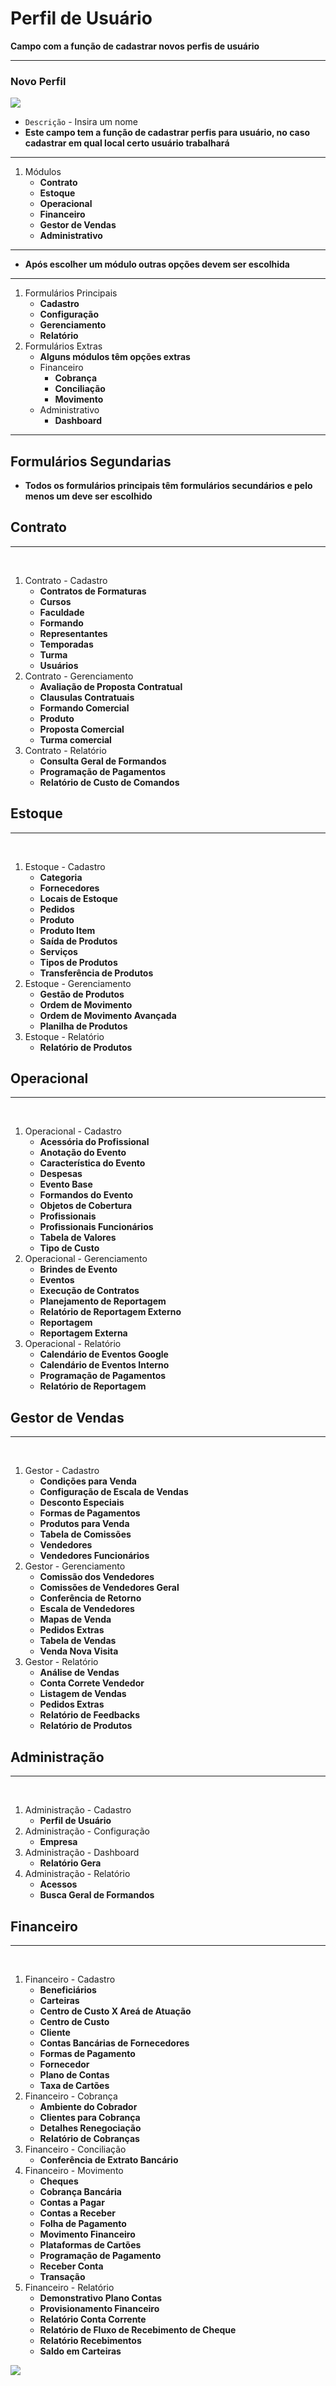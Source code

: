 # Perfil de Usuário
**Campo com a função de cadastrar novos perfis de usuário**
***

### Novo Perfil
![](../../../img/novoPerfil.PNG)

* `Descrição` - Insira um nome
* **Este campo tem a função de cadastrar perfis para usuário, no caso cadastrar em qual local certo usuário trabalhará**

***
1. Módulos
    - **Contrato**
    - **Estoque**
    - **Operacional**
    - **Financeiro**
    - **Gestor de Vendas**
    - **Administrativo**
***

* **Após escolher um módulo outras opções devem ser escolhida**
***

1. Formulários Principais
    - **Cadastro**
    - **Configuração**
    - **Gerenciamento**
    - **Relatório**
2. Formulários Extras
    - **Alguns módulos têm opções extras**
    - Financeiro
        - **Cobrança**
        - **Conciliação**
        - **Movimento**
    - Administrativo
        - **Dashboard**

***
## Formulários Segundarias
* **Todos os formulários principais têm formulários secundários e pelo menos um deve ser escolhido**


## Contrato
***
<br>

1. Contrato - Cadastro
    - **Contratos de Formaturas**
    - **Cursos**
    - **Faculdade**
    - **Formando**
    - **Representantes**
    - **Temporadas**
    - **Turma**
    - **Usuários**
2. Contrato - Gerenciamento
    - **Avaliação de Proposta Contratual**
    - **Clausulas Contratuais**
    - **Formando Comercial**
    - **Produto**
    - **Proposta Comercial**
    - **Turma comercial**
3. Contrato - Relatório
    - **Consulta Geral de Formandos**
    - **Programação de Pagamentos**
    - **Relatório de Custo de Comandos**


## Estoque
***
<br>

1. Estoque - Cadastro
    - **Categoria**
    - **Fornecedores**
    - **Locais de Estoque**
    - **Pedidos**
    - **Produto**
    - **Produto Item**
    - **Saída de Produtos**
    - **Serviços**
    - **Tipos de Produtos**
    - **Transferência de Produtos**
2. Estoque - Gerenciamento
    - **Gestão de Produtos**
    - **Ordem de Movimento** 
    - **Ordem de Movimento Avançada**
    - **Planilha de Produtos**
3. Estoque - Relatório 
    - **Relatório de Produtos**


## Operacional
***
<br>

1. Operacional - Cadastro
    - **Acessória do Profissional**
    - **Anotação do Evento**
    - **Característica do Evento**
    - **Despesas**
    - **Evento Base**
    - **Formandos do Evento**
    - **Objetos de Cobertura**
    - **Profissionais**
    - **Profissionais Funcionários**
    - **Tabela de Valores**
    - **Tipo de Custo**
2. Operacional - Gerenciamento 
    - **Brindes de Evento**
    - **Eventos**
    - **Execução de Contratos**
    - **Planejamento de Reportagem**
    - **Relatório de Reportagem Externo**
    - **Reportagem**
    - **Reportagem Externa**
3. Operacional - Relatório
    - **Calendário de Eventos Google**
    - **Calendário de Eventos Interno**
    - **Programação de Pagamentos**
    - **Relatório de Reportagem**

## Gestor de Vendas
***
<br>

1. Gestor - Cadastro
    - **Condições para Venda**
    - **Configuração de Escala de Vendas**
    - **Desconto Especiais**
    - **Formas de Pagamentos**
    - **Produtos para Venda**
    - **Tabela de Comissões**
    - **Vendedores**
    - **Vendedores Funcionários**
2. Gestor - Gerenciamento
    - **Comissão dos Vendedores**
    - **Comissões de Vendedores Geral**
    - **Conferência de Retorno**
    - **Escala de Vendedores**
    - **Mapas de Venda**
    - **Pedidos Extras**
    - **Tabela de Vendas**
    - **Venda Nova Visita**
3. Gestor - Relatório
    - **Análise de Vendas**
    - **Conta Correte Vendedor**
    - **Listagem de Vendas**
    - **Pedidos Extras**
    - **Relatório de Feedbacks**
    - **Relatório de Produtos**

## Administração
***
<br>

1. Administração - Cadastro
    - **Perfil de Usuário**
2. Administração - Configuração
    - **Empresa**
3. Administração - Dashboard
    - **Relatório Gera**
4. Administração - Relatório
    - **Acessos**
    - **Busca Geral de Formandos**

## Financeiro
***
<br>

1. Financeiro - Cadastro
    - **Beneficiários**
    - **Carteiras**
    - **Centro de Custo X Areá de Atuação**
    - **Centro de Custo**
    - **Cliente**
    - **Contas Bancárias de Fornecedores**
    - **Formas de Pagamento**
    - **Fornecedor**
    - **Plano de Contas**
    - **Taxa de Cartões**
2. Financeiro - Cobrança
    - **Ambiente do Cobrador**
    - **Clientes para Cobrança**
    - **Detalhes Renegociação**
    - **Relatório de Cobranças**
3. Financeiro - Conciliação
    - **Conferência de Extrato Bancário**
4. Financeiro - Movimento
    - **Cheques**
    - **Cobrança Bancária**
    - **Contas a Pagar**
    - **Contas a Receber**
    - **Folha de Pagamento**
    - **Movimento Financeiro**
    - **Plataformas de Cartões**
    - **Programação de Pagamento**
    - **Receber Conta**
    - **Transação**
5. Financeiro - Relatório
    - **Demonstrativo Plano Contas**
    - **Provisionamento Financeiro**
    - **Relatório Conta Corrente**
    - **Relatório de Fluxo de Recebimento de Cheque**
    - **Relatório Recebimentos**
    - **Saldo em Carteiras**

![](../../../img/perfilDeUsuario.PNG)